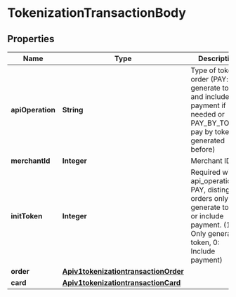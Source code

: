 # TokenizationTransactionBody

## Properties
Name | Type | Description | Notes
------------ | ------------- | ------------- | -------------
**apiOperation** | **String** | Type of token order (PAY: generate token and include payment if needed or PAY_BY_TOKEN: pay by token generated before) |  [optional]
**merchantId** | **Integer** | Merchant ID |  [optional]
**initToken** | **Integer** | Required with api_operation &#x3D; PAY, distinguish orders only generate token or include payment. (1: Only generate token, 0: Include payment) |  [optional]
**order** | [**Apiv1tokenizationtransactionOrder**](Apiv1tokenizationtransactionOrder.md) |  |  [optional]
**card** | [**Apiv1tokenizationtransactionCard**](Apiv1tokenizationtransactionCard.md) |  |  [optional]
